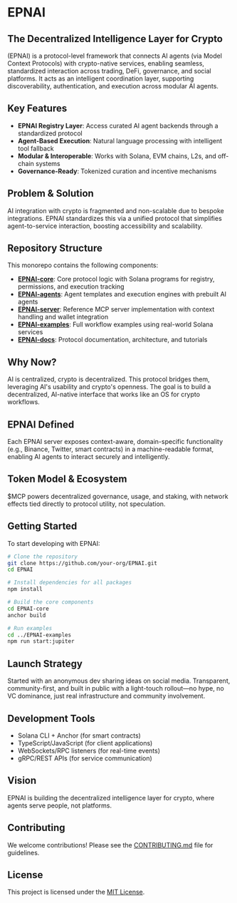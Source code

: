 # EPNAI

## The Decentralized Intelligence Layer for Crypto

(EPNAI) is a protocol-level framework that connects AI agents (via Model Context Protocols) with crypto-native services, enabling seamless, standardized interaction across trading, DeFi, governance, and social platforms. It acts as an intelligent coordination layer, supporting discoverability, authentication, and execution across modular AI agents.

## Key Features

- **EPNAI Registry Layer**: Access curated AI agent backends through a standardized protocol
- **Agent-Based Execution**: Natural language processing with intelligent tool fallback
- **Modular & Interoperable**: Works with Solana, EVM chains, L2s, and off-chain systems
- **Governance-Ready**: Tokenized curation and incentive mechanisms

## Problem & Solution

AI integration with crypto is fragmented and non-scalable due to bespoke integrations. EPNAI standardizes this via a unified protocol that simplifies agent-to-service interaction, boosting accessibility and scalability.

## Repository Structure

This monorepo contains the following components:

- [**EPNAI-core**](./EPNAI-core/): Core protocol logic with Solana programs for registry, permissions, and execution tracking
- [**EPNAI-agents**](./EPNAI-agents/): Agent templates and execution engines with prebuilt AI agents
- [**EPNAI-server**](./EPNAI-server/): Reference MCP server implementation with context handling and wallet integration
- [**EPNAI-examples**](./EPNAI-examples/): Full workflow examples using real-world Solana services
- [**EPNAI-docs**](./EPNAI-docs/): Protocol documentation, architecture, and tutorials

## Why Now?

AI is centralized, crypto is decentralized. This protocol bridges them, leveraging AI's usability and crypto's openness. The goal is to build a decentralized, AI-native interface that works like an OS for crypto workflows.

## EPNAI Defined

Each EPNAI server exposes context-aware, domain-specific functionality (e.g., Binance, Twitter, smart contracts) in a machine-readable format, enabling AI agents to interact securely and intelligently.

## Token Model & Ecosystem

$MCP powers decentralized governance, usage, and staking, with network effects tied directly to protocol utility, not speculation.

## Getting Started

To start developing with EPNAI:

```bash
# Clone the repository
git clone https://github.com/your-org/EPNAI.git
cd EPNAI

# Install dependencies for all packages
npm install

# Build the core components
cd EPNAI-core
anchor build

# Run examples
cd ../EPNAI-examples
npm run start:jupiter
```

## Launch Strategy

Started with an anonymous dev sharing ideas on social media. Transparent, community-first, and built in public with a light-touch rollout—no hype, no VC dominance, just real infrastructure and community involvement.

## Development Tools

- Solana CLI + Anchor (for smart contracts)
- TypeScript/JavaScript (for client applications)
- WebSockets/RPC listeners (for real-time events)
- gRPC/REST APIs (for service communication)

## Vision

EPNAI is building the decentralized intelligence layer for crypto, where agents serve people, not platforms.

## Contributing

We welcome contributions! Please see the [CONTRIBUTING.md](./CONTRIBUTING.md) file for guidelines.

## License

This project is licensed under the [MIT License](./LICENSE).
